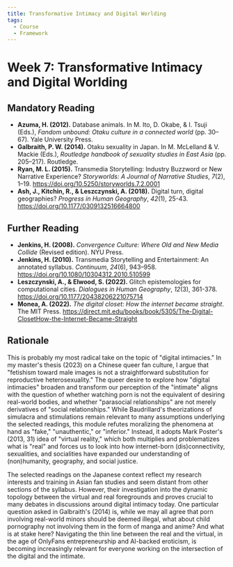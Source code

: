 ```yaml
---
title: Transformative Intimacy and Digital Worlding
tags:
  - Course
  - Framework
---
```


# Week 7: Transformative Intimacy and Digital Worlding

## Mandatory Reading

- **Azuma, H. (2012).** Database animals. In M. Ito, D. Okabe, & I. Tsuji (Eds.), *Fandom unbound: Otaku culture in a connected world* (pp. 30–67). Yale University Press.
- **Galbraith, P. W. (2014).** Otaku sexuality in Japan. In M. McLelland & V. Mackie (Eds.), *Routledge handbook of sexuality studies in East Asia* (pp. 205–217). Routledge.
- **Ryan, M. L. (2015).** Transmedia Storytelling: Industry Buzzword or New Narrative Experience? *Storyworlds: A Journal of Narrative Studies*, *7*(2), 1–19. <https://doi.org/10.5250/storyworlds.7.2.0001>
- **Ash, J., Kitchin, R., & Leszczynski, A. (2018).** Digital turn, digital geographies? *Progress in Human Geography*, *42*(1), 25-43. <https://doi.org/10.1177/0309132516664800>

## Further Reading

- **Jenkins, H. (2008).** *Convergence Culture: Where Old and New Media Collide* (Revised edition). NYU Press.
- **Jenkins, H. (2010).** Transmedia Storytelling and Entertainment: An annotated syllabus. *Continuum*, *24*(6), 943–958. <https://doi.org/10.1080/10304312.2010.510599>
- **Leszczynski, A., & Elwood, S. (2022).** Glitch epistemologies for computational cities. *Dialogues in Human Geography*, *12*(3), 361-378. <https://doi.org/10.1177/20438206221075714>
- **Monea, A. (2022).** *The digital closet: How the internet became straight*. The MIT Press. <https://direct.mit.edu/books/book/5305/The-Digital-ClosetHow-the-Internet-Became-Straight>

## Rationale

This is probably my most radical take on the topic of "digital intimacies." In my master's thesis (2023) on a Chinese queer fan culture, I argue that "fetishism toward male images is not a straightforward substitution for reproductive heterosexuality." The queer desire to explore how "digital intimacies" broaden and transform our perception of the "intimate" aligns with the question of whether watching porn is not the equivalent of desiring real-world bodies, and whether "parasocial relationships" are not merely derivatives of "social relationships." While Baudrillard's theorizations of simulacra and stimulations remain relevant to many assumptions underlying the selected readings, this module refutes moralizing the phenomena at hand as "fake," "unauthentic," or "inferior." Instead, it adopts Mark Poster's (2013, 31) idea of "virtual reality," which both multiplies and problematizes what is "real" and forces us to look into how internet-born (dis)connectivity, sexualities, and socialities have expanded our understanding of (non)humanity, geography, and social justice.

The selected readings on the Japanese context reflect my research interests and training in Asian fan studies and seem distant from other sections of the syllabus. However, their investigation into the dynamic topology between the virtual and real foregrounds and proves crucial to many debates in discussions around digital intimacy today. One particular question asked in Galbraith's (2014) is, while we may all agree that porn involving real-world minors should be deemed illegal, what about child pornography not involving them in the form of manga and anime? And what is at stake here? Navigating the thin line between the real and the virtual, in the age of OnlyFans entrepreneurship and AI-backed eroticism, is becoming increasingly relevant for everyone working on the intersection of the digital and the intimate.
